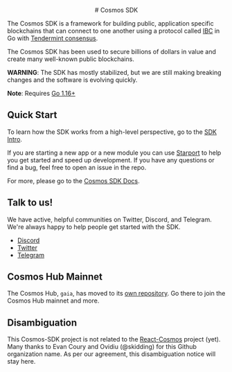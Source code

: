 <p align=center>
# Cosmos SDK
</p>

The Cosmos SDK is a framework for building public, application specific blockchains that can connect to one another using a protocol called [IBC](https://github.com/cosmos/ibc) in Go with [Tendermint consensus](https://github.com/tendermint/tendermint).

The Cosmos SDK has been used to secure billions of dollars in value and create many well-known public blockchains.

**WARNING**: The SDK has mostly stabilized, but we are still making breaking changes and the software is evolving quickly. 

**Note**: Requires [Go 1.16+](https://golang.org/dl/)

## Quick Start

To learn how the SDK works from a high-level perspective, go to the [SDK Intro](./docs/intro/overview.md).

If you are starting a new app or a new module you can use [Starport](https://github.com/tendermint/starport) to help you get started and speed up development. If you have any questions or find a bug, feel free to open an issue in the repo.

For more, please go to the [Cosmos SDK Docs](./docs/).


## Talk to us!

We have active, helpful communities on Twitter, Discord, and Telegram.  We're always happy to help people get started with the SDK.  

* [Discord](https://discord.gg/vcExX9T)
* [Twitter](https://twitter.com/cosmos)
* [Telegram](https://t.me/cosmosproject)

## Cosmos Hub Mainnet

The Cosmos Hub, `gaia`, has moved to its [own repository](https://github.com/cosmos/gaia). Go there to join the Cosmos Hub mainnet and more.

## Disambiguation

This Cosmos-SDK project is not related to the [React-Cosmos](https://github.com/react-cosmos/react-cosmos) project (yet). Many thanks to Evan Coury and Ovidiu (@skidding) for this Github organization name. As per our agreement, this disambiguation notice will stay here.
